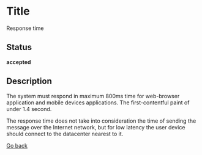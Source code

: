 # Title

Response time

## Status

**accepted**

## Description

The system must respond in maximum 800ms time for web-browser application and mobile devices applications. The first-contentful paint of under 1.4 second.  

The response time does not take into consideration the time of sending the message over the Internet network, but for low latency the user device should connect to the datacenter nearest to it.  


[Go back](../README.md)